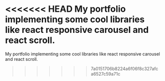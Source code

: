 <<<<<<< HEAD
My portfolio implementing some cool libraries like react responsive carousel and react scroll.
=======
My portfolio implementing some cool libraries like react responsive carousel and react scroll.
>>>>>>> 7a0151706b8224a6f06f8c327afca6527c59a71c
